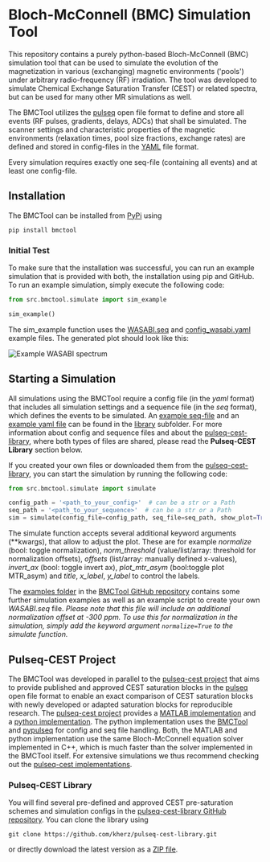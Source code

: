 # Bloch-McConnell (BMC) Simulation Tool

This repository contains a purely python-based Bloch-McConnell (BMC) simulation tool that can be used to simulate
the evolution of the magnetization in various (exchanging) magnetic environments ('pools') under arbitrary
radio-frequency (RF) irradiation. The tool was developed to simulate Chemical Exchange Saturation Transfer (CEST) or
related spectra, but can be used for many other MR simulations as well.

The BMCTool utilizes the [pulseq](https://pulseq.github.io/) open file format to define and store all events (RF pulses,
gradients, delays, ADCs) that shall be simulated. The scanner settings and characteristic properties of the magnetic
environments (relaxation times, pool size fractions, exchange rates) are defined and stored in config-files in the
[YAML](https://yaml.org) file format.

Every simulation requires exactly one seq-file (containing all events) and at least one config-file.

## Installation

The BMCTool can be installed from [PyPi](https://pypi.org/) using

``
pip install bmctool
``

### Initial Test

To make sure that the installation was successful, you can run an example simulation that is provided with both,
the installation using pip and GitHub. To run an example simulation, simply execute the following code:

```python
from src.bmctool.simulate import sim_example

sim_example()
```

The sim_example function uses the [WASABI.seq](src/bmctool/library/seq-library/WASABI.seq)
and [config_wasabi.yaml](src/bmctool/library/sim-library/config_wasabi.yaml) example files. The generated plot should look
like this:

![](https://raw.githubusercontent.com/schuenke/BMCTool/master/examples/example_wasabi_spectrum.png "Example WASABI spectrum")

## Starting a Simulation

All simulations using the BMCTool require a config file (in the *yaml* format) that includes all simulation settings
and a sequence file (in the *seq* format), which defines the events to be simulated. An
[example seq-file](src/bmctool/library/seq-library/WASABI.seq) and an
[example yaml file](src/bmctool/library/sim-library/config_wasabi.yaml) can be found in the [library](src/bmctool/library)
subfolder. For more information about config and sequence files and about the
[pulseq-cest-library](library/pulseq-cest-library), where both types of files are shared, please read the
**Pulseq-CEST Library** section below.

If you created your own files or downloaded them from the [pulseq-cest-library](https://github.com/kherz/pulseq-cest-library),
you can start the simulation by running the following code:

```python
from src.bmctool.simulate import simulate

config_path = '<path_to_your_config>'  # can be a str or a Path
seq_path = '<path_to_your_sequence>'  # can be a str or a Path
sim = simulate(config_file=config_path, seq_file=seq_path, show_plot=True)
```

The simulate function accepts several additional keyword arguments (**kwargs), that allow to adjust the plot.
These are for example *normalize* (bool: toggle normalization), *norm_threshold* (value/list/array: threshold for
normalization offsets), *offsets* (list/array: manually defined x-values), *invert_ax* (bool: toggle invert ax),
*plot_mtr_asym* (bool:toggle plot MTR_asym) and *title*, *x_label*, *y_label* to control the labels.

The [examples folder](examples) in the [BMCTool GitHub repository](https://github.com/schuenke/BMCTool) contains some
further simulation examples as well as an example script to create your own *WASABI.seq* file. _Please note that this
file will include an additional normalization offset at -300 ppm. To use this for normalization in the simulation,
simply add the keyword argument ``normalize=True`` to the simulate function._

## Pulseq-CEST Project

The BMCTool was developed in parallel to the [pulseq-cest project](https://pulseq-cest.github.io/) that aims to provide
published and approved CEST saturation blocks in the [pulseq](https://pulseq.github.io/) open file format to enable an
exact comparison of CEST saturation blocks with newly developed or adapted saturation blocks for reproducible research.
The [pulseq-cest project](https://pulseq-cest.github.io/) provides a [MATLAB implementation](https://github.com/kherz/pulseq-cest)
and a [python implementation](https://github.com/KerstinHut/pypulseq-cest). The python implementation uses the
[BMCTool](https://github.com/schuenke/BMCTool) and [pypulseq](https://github.com/imr-framework/pypulseq) for config and
seq file handling. Both, the MATLAB and python implementation use the same Bloch-McConnell equation solver implemented
in C++, which is much faster than the solver implemented in the BMCTool itself. For extensive simulations we thus
recommend checking out the [pulseq-cest implementations](https://pulseq-cest.github.io/).

### Pulseq-CEST Library

You will find several pre-defined and approved CEST pre-saturation schemes and simulation configs in the
[pulseq-cest-library GitHub repository](https://github.com/kherz/pulseq-cest-library). You can clone the library using

``
git clone https://github.com/kherz/pulseq-cest-library.git
``

or directly download the latest version as a [ZIP file](https://github.com/kherz/pulseq-cest-library/archive/master.zip).
